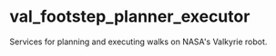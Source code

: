 # val_footstep_planner_executor
Services for planning and executing walks on NASA's Valkyrie robot.
